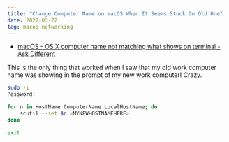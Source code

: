 ```yaml
---
title: "Change Computer Name on macOS When It Seems Stuck On Old One"
date: 2022-03-22
tag: macos networking
---
```


- [macOS - OS X computer name not matching what shows on terminal - Ask Different](https://apple.stackexchange.com/questions/30552/os-x-computer-name-not-matching-what-shows-on-terminal)

This is the only thing that worked when I saw that my old work computer name was showing in the prompt of my new work computer! Crazy.

```zsh
sudo -i
Password:

for n in HostName ComputerName LocalHostName; do
    scutil --set $n <MYNEWHOSTNAMEHERE>
done

exit
```
